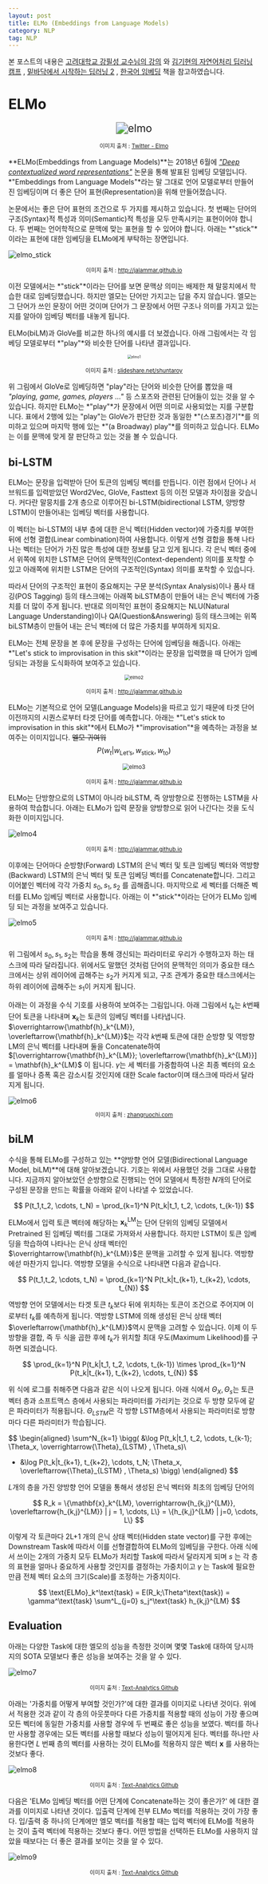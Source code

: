 ```yaml
---
layout: post
title: ELMo (Embeddings from Language Models)
category: NLP
tag: NLP
---
```




본 포스트의 내용은 [고려대학교 강필성 교수님의 강의](https://www.youtube.com/watch?v=pXCHYq6PXto&list=PLetSlH8YjIfVzHuSXtG4jAC2zbEAErXWm) 와 [김기현의 자연어처리 딥러닝 캠프](http://www.yes24.com/Product/Goods/74802622) , [밑바닥에서 시작하는 딥러닝 2](http://www.yes24.com/Product/Goods/72173703) , [한국어 임베딩](http://m.yes24.com/goods/detail/78569687) 책을 참고하였습니다.



# ELMo

<p align="center"><img src="https://upload.wikimedia.org/wikipedia/en/7/74/Elmo_from_Sesame_Street.gif" alt="elmo" style="zoom: 150%;" /></p>

<p align="center" style="font-size:80%">이미지 출처 : <a href="https://twitter.com/elmo">Twitter - Elmo</a></p>

**ELMo(Embeddings from Language Models)**는 2018년 6월에 [*"Deep contextualized word representations"*](https://arxiv.org/abs/1802.05365) 논문을 통해 발표된 임베딩 모델입니다. *"Embeddings from Language Models"*라는 말 그대로 언어 모델로부터 만들어진 임베딩이며 더 좋은 단어 표현(Representation)을 위해 만들어졌습니다.

논문에서는 좋은 단어 표현의 조건으로 두 가지를 제시하고 있습니다. 첫 번째는 단어의 구조(Syntax)적 특성과 의미(Semantic)적 특성을 모두 만족시키는 표현이어야 합니다. 두 번째는 언어학적으로 문맥에 맞는 표현을 할 수 있어야 합니다. 아래는 *"stick"*이라는 표현에 대한 임베딩을 ELMo에게 부탁하는 장면입니다.

![elmo_stick](http://jalammar.github.io/images/elmo-embedding-robin-williams.png)

<p align="center" style="font-size:80%">이미지 출처 : <a href="http://jalammar.github.io/illustrated-bert/">http://jalammar.github.io</a></p>

이전 모델에서는 *"stick"*이라는 단어를 보면 문맥상 의미는 배제한 채 말뭉치에서 학습한 대로 임베딩했습니다. 하지만 엘모는 단어만 가지고는 답을 주지 않습니다. 엘모는 그 단어가 쓰인 문장이 어떤 것이며 단어가 그 문장에서 어떤 구조나 의미를 가지고 있는지를 알아야 임베딩 벡터를 내놓게 됩니다.

ELMo(biLM)과 GloVe를 비교한 하나의 예시를 더 보겠습니다. 아래 그림에서는 각 임베딩 모델로부터 *"play"*와 비슷한 단어를 나타낸 결과입니다.

<p align="center"><img src="https://user-images.githubusercontent.com/45377884/86380931-aa4e6680-bcc7-11ea-8810-98ef965b7452.png" alt="elmo1" style="zoom:50%;" /></p>

<p align="center" style="font-size:80%">이미지 출처 : <a href="https://www.slideshare.net/shuntaroy/a-review-of-deep-contextualized-word-representations-peters-2018">slideshare.net/shuntaroy</a></p>

위 그림에서 GloVe로 임베딩하면 "play"라는 단어와 비슷한 단어를 뽑았을 때 *"playing, game, games, players ..."* 등 스포츠와 관련된 단어들이 있는 것을 알 수 있습니다. 하지만 ELMo는 *"play"*가 문장에서 어떤 의미로 사용되었는 지를 구분합니다. 표에서 2행에 있는 "play"는 GloVe가 판단한 것과 동일한 *"(스포츠)경기"*를 의미하고 있으며 마지막 행에 있는 *"(a Broadway) play"*를 의미하고 있습니다. ELMo는 이를 문맥에 맞게 잘 판단하고 있는 것을 볼 수 있습니다.

## bi-LSTM

ELMo는 문장을 입력받아 단어 토큰의 임베딩 벡터를 만듭니다. 이런 점에서 단어나 서브워드를 입력받았던 Word2Vec, GloVe, Fasttext 등의 이전 모델과 차이점을 갖습니다. 커다란 말뭉치를 2개 층으로 이루어진 bi-LSTM(bidirectional LSTM, 양방향 LSTM)이 만들어내는 임베딩 벡터를 사용합니다.

이 벡터는 bi-LSTM의 내부 층에 대한 은닉 벡터(Hidden vector)에 가중치를 부여한 뒤에 선형 결합(Linear combination)하여 사용합니다. 이렇게 선형 결합을 통해 나타나는 벡터는 단어가 가진 많은 특성에 대한 정보를 담고 있게 됩니다. 각 은닉 벡터 중에서 위쪽에 위치한 LSTM은 단어의 문맥적인(Context-dependent) 의미를 포착할 수 있고 아래쪽에 위치한 LSTM은 단어의 구조적인(Syntax) 의미를 포착할 수 있습니다.

따라서 단어의 구조적인 표현이 중요해지는 구문 분석(Syntax Analysis)이나 품사 태깅(POS Tagging) 등의 태스크에는 아래쪽 biLSTM층이 만들어 내는 은닉 벡터에 가중치를 더 많이 주게 됩니다. 반대로 의미적인 표현이 중요해지는 NLU(Natural Language Understanding)이나 QA(Question&Answering) 등의 태스크에는 위쪽 biLSTM층이 만들어 내는 은닉 벡터에 더 많은 가중치를 부여하게 되지요.

ELMo는 전체 문장을 본 후에 문장을 구성하는 단어에 임베딩을 해줍니다. 아래는 *"Let's stick to improvisation in this skit"*이라는 문장을 입력했을 때 단어가 임베딩되는 과정을 도식화하여 보여주고 있습니다.  

<p align="center"><img src="http://jalammar.github.io/images/elmo-word-embedding.png" alt="elmo2" style="zoom:67%;" /></p>

<p align="center" style="font-size:80%">이미지 출처 : <a href="http://jalammar.github.io/illustrated-bert/">http://jalammar.github.io</a></p>

ELMo는 기본적으로 언어 모델(Language Models)을 따르고 있기 때문에 타겟 단어 이전까지의 시퀀스로부터 타겟 단어를 예측합니다. 아래는 *"Let's stick to improvisation in this skit"*에서 ELMo가 *"improvisation"*을 예측하는 과정을 보여주는 이미지입니다. ~~엘모 귀여워~~
$$
P(w_t|w_{\text{Let's}}, w_{\text{stick}}, w_{\text{to}})
$$


<p align="center"><img src="http://jalammar.github.io/images/Bert-language-modeling.png" alt="elmo3" style="zoom: 80%;" /></p>

<p align="center" style="font-size:80%">이미지 출처 : <a href="http://jalammar.github.io/illustrated-bert/">http://jalammar.github.io</a></p>

ELMo는 단방향으로의 LSTM이 아니라 biLSTM, 즉 양방향으로 진행하는 LSTM을 사용하여 학습합니다. 아래는 ELMo가 입력 문장을 양방향으로 읽어 나간다는 것을 도식화한 이미지입니다.

![elmo4](http://jalammar.github.io/images/elmo-forward-backward-language-model-embedding.png)

<p align="center" style="font-size:80%">이미지 출처 : <a href="http://jalammar.github.io/illustrated-bert/">http://jalammar.github.io</a></p>

이후에는 단어마다 순방향(Forward) LSTM의 은닉 벡터 및 토큰 임베딩 벡터와 역방향(Backward) LSTM의 은닉 벡터 및 토큰 임베딩 벡터를 Concatenate합니다. 그리고 이어붙인 벡터에 각각 가중치 $s_0, s_1, s_2$ 를 곱해줍니다. 마지막으로 세 벡터를 더해준 벡터를 ELMo 임베딩 벡터로 사용합니다. 아래는 이 *"stick"*이라는 단어가 ELMo 임베딩 되는 과정을 보여주고 있습니다.

![elmo5](http://jalammar.github.io/images/elmo-embedding.png)

<p align="center" style="font-size:80%">이미지 출처 : <a href="http://jalammar.github.io/illustrated-bert/">http://jalammar.github.io</a></p>

위 그림에서 $s_0, s_1, s_2$는 학습을 통해 갱신되는 파라미터로 우리가 수행하고자 하는 태스크에 따라 달라집니다. 위에서도 말했던 것처럼 단어의 문맥적인 의미가 중요한 태스크에서는 상위 레이어에 곱해주는 $s_2$가 커지게 되고, 구조 관계가 중요한 태스크에서는 하위 레이어에 곱해주는 $s_1$이 커지게 됩니다.

아래는 이 과정을 수식 기호를 사용하여 보여주는 그림입니다. 아래 그림에서 $t_k$는 $k$번째 단어 토큰을 나타내며 $\mathbf{x}_k$는 토큰의 임베딩 벡터를 나타냅니다. $\overrightarrow{\mathbf{h}_k^{LM}}, \overleftarrow{\mathbf{h}_k^{LM}}$는 각각 $k$번째 토큰에 대한 순방향 및 역방향 LM의 은닉 벡터를 나타내며 둘을 Concatenate하여 $[\overrightarrow{\mathbf{h}_k^{LM}}; \overleftarrow{\mathbf{h}_k^{LM}}] = \mathbf{h}_k^{LM}$ 이 됩니다. $\gamma$는 세 벡터를 가중합하여 나온 최종 벡터의 요소를 얼마나 증폭 혹은 감소시킬 것인지에 대한 Scale factor이며 태스크에 따라서 달라지게 됩니다.

<img src="https://zhangruochi.com/ELMo-OpenAI-GPT-BERT/2019/12/21/elmo.png" alt="elmo6"  />

<p align="center" style="font-size:80%">이미지 출처 : <a href="https://zhangruochi.com/ELMo-OpenAI-GPT-BERT/2019/12/21/">zhangruochi.com</a></p>

## biLM

수식을 통해 ELMo를 구성하고 있는 **양방향 언어 모델(Bidirectional Language Model, biLM)**에 대해 알아보겠습니다. 기호는 위에서 사용했던 것을 그대로 사용합니다. 지금까지 알아보았던 순방향으로 진행되는 언어 모델에서 특정한 $N$개의 단어로 구성된 문장을 만드는 확률을 아래와 같이 나타낼 수 있었습니다.



$$
P(t_1,t_2, \cdots, t_N) = \prod_{k=1}^N P(t_k|t_1, t_2, \cdots, t_{k-1})
$$



ELMo에서 입력 토큰 벡터에 해당하는 $\mathbf{x}_k^{\text{LM}}$는 단어 단위의 임베딩 모델에서 Pretrained 된 임베딩 벡터를 그대로 가져와서 사용합니다. 하지만 LSTM이 토큰 임베딩을 학습하여 나타나는 은닉 상태 벡터인 $\overrightarrow{\mathbf{h}_k^{LM}}$은 문맥을 고려할 수 있게 됩니다. 역방향에섣 마찬가지 입니다. 역방향 모델을 수식으로 나타내면 다음과 같습니다.


$$
P(t_1,t_2, \cdots, t_N) = \prod_{k=1}^N P(t_k|t_{k+1}, t_{k+2}, \cdots, t_{N})
$$


역방향 언어 모델에서는  타겟 토큰 $t_k$보다 뒤에 위치하는 토큰이 조건으로 주어지며 이로부터 $t_k$를 예측하게 됩니다. 역방향 LSTM에 의해 생성된 은닉 상태 벡터 $\overleftarrow{\mathbf{h}_k^{LM}}$역시 문맥을 고려할 수 있습니다. 이제 이 두 방향을 결합, 즉 두 식을 곱한 후에 $t_k$가 위치할 최대 우도(Maximum Likelihood)를 구하면 되겠습니다.


$$
\prod_{k=1}^N P(t_k|t_1, t_2, \cdots, t_{k-1}) \times \prod_{k=1}^N P(t_k|t_{k+1}, t_{k+2}, \cdots, t_{N})
$$


위 식에 로그를 취해주면 다음과 같은 식이 나오게 됩니다. 아래 식에서 $\Theta_X, \Theta_s$는 토큰 벡터 층과 소프트맥스 층에서 사용되는 파라미터를 가리키는 것으로 두 방향 모두에 같은 파라미터가 적용됩니다. ${\Theta}_{LSTM}$은 각 방향 LSTM층에서 사용되는 파라미터로 방향마다 다른 파라미터가 학습됩니다.  



$$
\begin{aligned}
\sum^N_{k=1} \bigg( &\log P(t_k|t_1, t_2, \cdots, t_{k-1}; \Theta_x, \overrightarrow{\Theta}_{LSTM} , \Theta_s)\\
+ &\log P(t_k|t_{k+1}, t_{k+2}, \cdots, t_N; \Theta_x, \overleftarrow{\Theta}_{LSTM} , \Theta_s) \bigg)
\end{aligned}
$$



$L$개의 층을 가진 양방향 언어 모델을 통해서 생성된 은닉 벡터와 최초의 임베딩 단어의 



$$
R_k = \{\mathbf{x}_k^{LM}, \overrightarrow{h_{k,j}^{LM}}, \overleftarrow{h_{k,j}^{LM}} | j = 1, \cdots, L\} = \{h_{k,j}^{LM} | j=0, \cdots, L\}
$$


이렇게 각 토큰마다 2L+1 개의 은닉 상태 벡터(Hidden state vector)를 구한 후에는 Downstream Task에 따라서 이를 선형결합하여 ELMo의 임베딩을 구한다. 아래 식에서 쓰이는 2개의 가중치 모두 ELMo가 처리할 Task에 따라서 달라지게 되며 $s$ 는 각 층의 표현을 얼마나 중요하게 사용할 것인지를 결정하는 가중치이고 $\gamma$ 는 Task에 필요한 만큼 전체 벡터 요소의 크기(Scale)를 조정하는 가중치이다.


$$
\text{ELMo}_k^\text{task} = E(R_k;\Theta^\text{task}) = \gamma^\text{task} \sum^L_{j=0} s_j^\text{task} h_{k,j}^{LM}
$$


## Evaluation

아래는 다양한 Task에 대한 엘모의 성능을 측정한 것이며 몇몇 Task에 대하여 당시까지의 SOTA 모델보다 좋은 성능을 보여주는 것을 알 수 있다.

![elmo7](https://user-images.githubusercontent.com/45377884/86509629-53aa6f00-be24-11ea-82e0-3baffe2ee634.png)

<p align="center" style="font-size:80%">이미지 출처 : <a href="https://github.com/pilsung-kang/text-analytics">Text-Analytics Github</a></p>

아래는 '가중치를 어떻게 부여할 것인가?'에 대한 결과를 이미지로 나타낸 것이다. 위에서 적용한 것과 같이 각 층의 아웃풋마다 다른 가중치를 적용할 때의 성능이 가장 좋으며 모든 벡터에 동일한 가중치를 사용할 경우에 두 번째로 좋은 성능을 보였다. 벡터를 하나만 사용할 경우에는 모든 벡터를 사용할 때보다 성능이 떨어지게 된다. 벡터를 하나만 사용한다면 $L$ 번째 층의 벡터를 사용하는 것이 ELMo를 적용하지 않은 벡터 $\mathbf{x}$ 를 사용하는 것보다 좋다.   

![elmo8](https://user-images.githubusercontent.com/45377884/86509632-56a55f80-be24-11ea-8a4e-21cb62586864.png)

<p align="center" style="font-size:80%">이미지 출처 : <a href="https://github.com/pilsung-kang/text-analytics">Text-Analytics Github</a></p>

다음은 'ELMo 임베딩 벡터를 어떤 단계에 Concatenate하는 것이 좋은가?' 에 대한 결과를 이미지로 나타낸 것이다. 입출력 단계에 전부 ELMo 벡터를 적용하는 것이 가장 좋다. 입/출력 중 하나의 단계에만 엘모 벡터를 적용할 때는 입력 벡터에 ELMo를 적용하는 것이 출력 벡터에 적용하는 것보다 좋다. 어떤 방법을 선택하든 ELMo를 사용하지 않았을 때보다는 더 좋은 결과를 보이는 것을 알 수 있다.

![elmo9](https://user-images.githubusercontent.com/45377884/86509633-573df600-be24-11ea-9acd-6e9df7c32a00.png)

<p align="center" style="font-size:80%">이미지 출처 : <a href="https://github.com/pilsung-kang/text-analytics">Text-Analytics Github</a></p>